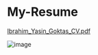 # My-Resume

[Ibrahim_Yasin_Goktas_CV.pdf](https://github.com/user-attachments/files/16575714/Ibrahim_Yasin_Goktas_CV.pdf)


![image](https://user-images.githubusercontent.com/103072957/234389605-f5fb6c6f-f8c4-4adc-9eaf-f97c60a65db7.png)

